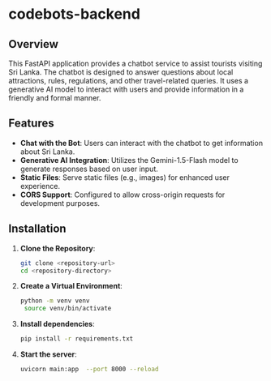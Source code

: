 # codebots-backend

## Overview

This FastAPI application provides a chatbot service to assist tourists visiting Sri Lanka. The chatbot is designed to answer questions about local attractions, rules, regulations, and other travel-related queries. It uses a generative AI model to interact with users and provide information in a friendly and formal manner.

## Features

- **Chat with the Bot**: Users can interact with the chatbot to get information about Sri Lanka.
- **Generative AI Integration**: Utilizes the Gemini-1.5-Flash model to generate responses based on user input.
- **Static Files**: Serve static files (e.g., images) for enhanced user experience.
- **CORS Support**: Configured to allow cross-origin requests for development purposes.

## Installation

1. **Clone the Repository**:
   ```bash
   git clone <repository-url>
   cd <repository-directory>
2. **Create a Virtual Environment**:
   ```bash
   python -m venv venv
    source venv/bin/activate 
3. **Install dependencies**:
   ```bash
   pip install -r requirements.txt
3. **Start the server**:
   ```bash
   uvicorn main:app  --port 8000 --reload



